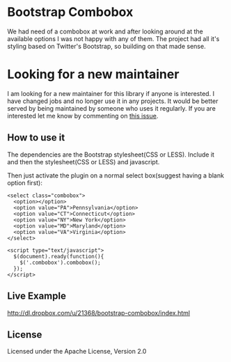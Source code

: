 # Bootstrap Combobox

We had need of a combobox at work and after looking around at the available options I was not happy with any of them.  The project had all it's styling based on Twitter's Bootstrap, so building on that made sense.

# Looking for a new maintainer

I am looking for a new maintainer for this library if anyone is interested.  I have changed jobs and no longer use it in any projects.  It would be better served by being maintained by someone who uses it regularly.  If you are interested let me know by commenting on [this issue](https://github.com/danielfarrell/bootstrap-combobox/issues/124).

## How to use it

The dependencies are the Bootstrap stylesheet(CSS or LESS).  Include it and then the stylesheet(CSS or LESS) and javascript.

Then just activate the plugin on a normal select box(suggest having a blank option first):

    <select class="combobox">
      <option></option>
      <option value="PA">Pennsylvania</option>
      <option value="CT">Connecticut</option>
      <option value="NY">New York</option>
      <option value="MD">Maryland</option>
      <option value="VA">Virginia</option>
    </select>

    <script type="text/javascript">
      $(document).ready(function(){
        $('.combobox').combobox();
      });
    </script>

## Live Example

http://dl.dropbox.com/u/21368/bootstrap-combobox/index.html

## License

Licensed under the Apache License, Version 2.0
